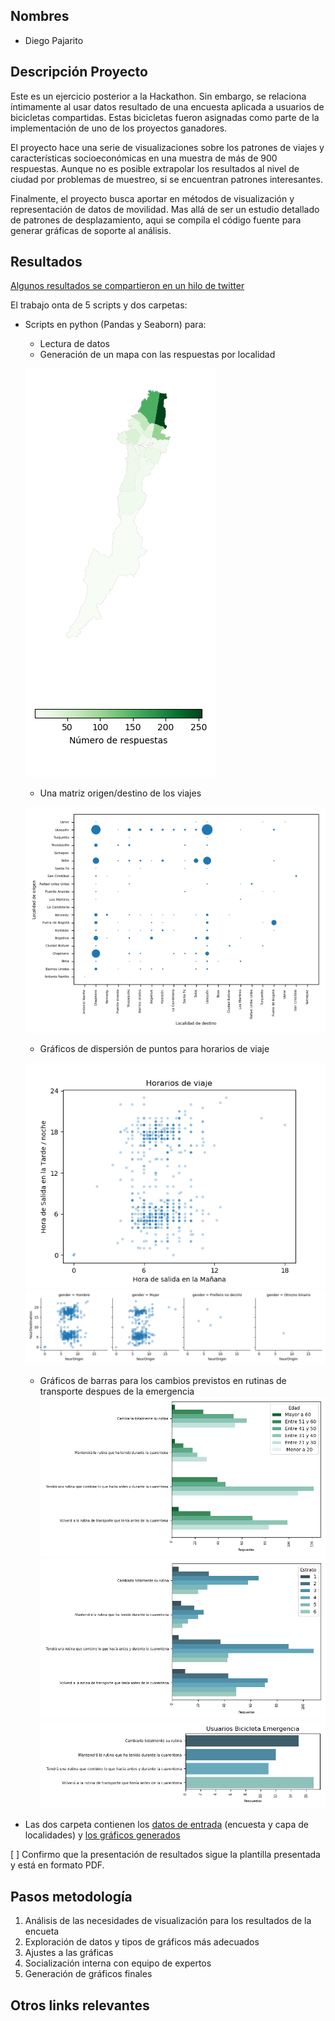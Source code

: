 ## Nombres

- Diego Pajarito

## Descripción Proyecto

Este es un ejercicio posterior a la Hackathon. Sin embargo, se relaciona íntimamente al usar datos resultado de una encuesta aplicada a usuarios de bicicletas compartidas. Estas bicicletas fueron asignadas como parte de la implementación de uno de los proyectos ganadores.

El proyecto hace una serie de visualizaciones sobre los patrones de viajes y características socioeconómicas en una muestra de más de 900 respuestas. Aunque no es posible extrapolar los resultados al nivel de ciudad por problemas de muestreo, si se encuentran patrones interesantes.

Finalmente, el proyecto busca aportar en métodos de visualización y representación de datos de movilidad. Mas allá de ser un estudio detallado de patrones de desplazamiento, aqui se compila el código fuente para generar gráficas de soporte al análisis.

## Resultados

[Algunos resultados se compartieron en un hilo de twitter](https://twitter.com/diegopajarito/status/1253937597929467904)

El trabajo onta de 5 scripts y dos carpetas:
- Scripts en python (Pandas y Seaborn) para:
    - Lectura de datos
    - Generación de un mapa con las respuestas por localidad
     
    ![mapa](plots/map_surveys.png)
    
    - Una matriz origen/destino de los viajes
    
    ![Origen/Destino](plots/od_matrix.png)
    
    - Gráficos de dispersión de puntos para horarios de viaje
    
    ![Horarios](plots/start_end_hours.png)
    ![Horarios Genero](plots/start_end_gender.png)
    
    - Gráficos de barras para los cambios previstos en rutinas de transporte despues de la emergencia
    ![Cambios edad](plots/changes_age.png)
    ![Cambios estrato](plots/changes_estrato.png) 
    ![Cambios usuarios bicicleta](plots/changes_bicicleta.png)
- Las dos carpeta contienen los [datos de entrada](data) (encuesta y capa de localidades) y [los gráficos generados](plots)

[ ] Confirmo que la presentación de resultados sigue la plantilla presentada y está en formato PDF.

## Pasos metodología

1. Análisis de las necesidades de visualización para los resultados de la encueta
2. Exploración de datos y tipos de gráficos más adecuados
3. Ajustes a las gráficas
4. Socialización interna con equipo de expertos
5. Generación de gráficos finales
## Otros links relevantes
